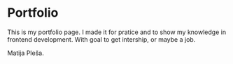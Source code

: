# Portfolio

This is my portfolio page. I made it for pratice and to show my knowledge in frontend development.
With goal to get intership, or maybe a job.

Matija Pleša.
